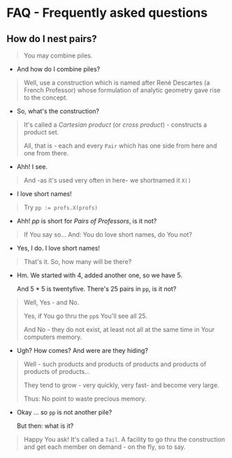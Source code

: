 # FAQ - Frequently asked questions

## How do I nest pairs?

> You may combine piles.

- And how do I combine piles?

> Well, use a construction which is named after Renè Descartes (a French Professor) whose formulation of analytic geometry gave rise to the concept.

- So, what's the construction?

> It's called a _Cartesian product_ (or _cross product_) - constructs a product set.
>
> All, that is - each and every `Pair` which has one side from here and one from there.

- Ahh! I see.

> And -as it's used very often in here- we shortnamed it `X()`

- I love short names!

> Try `pp := profs.X(profs)`

- Ahh! _pp_ is short for _Pairs of Professors_, is it not?

> If You say so... And: You do love short names, do You not?

- Yes, I do. I love short names!

> That's it. So, how many will be there?

- Hm. We started with 4, added another one, so we have 5.
  
  And 5 * 5 is twentyfive. There's 25 pairs in `pp`, is it not?

> Well, Yes - and No.
>
> Yes, if You go thru the `pp`s You'll see all 25.
>  
> And No - they do not exist, at least not all at the same time in Your computers memory.

- Ugh? How comes? And were are they hiding?

> Well - such products and products of products and products of products of products...
>
> They tend to grow - very quickly, very fast- and become very large.
>
> Thus: No point to waste precious memory.

- Okay ... so `pp` is not another pile?

  But then: what is it?

> Happy You ask! It's called a `Tail`. A facility to go thru the construction and get each member on demand - on the fly, so to say.
